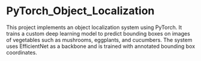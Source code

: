 # PyTorch_Object_Localization

This project implements an object localization system using PyTorch. It trains a custom deep learning model to predict bounding boxes on images of vegetables such as mushrooms, eggplants, and cucumbers. The system uses EfficientNet as a backbone and is trained with annotated bounding box coordinates.
